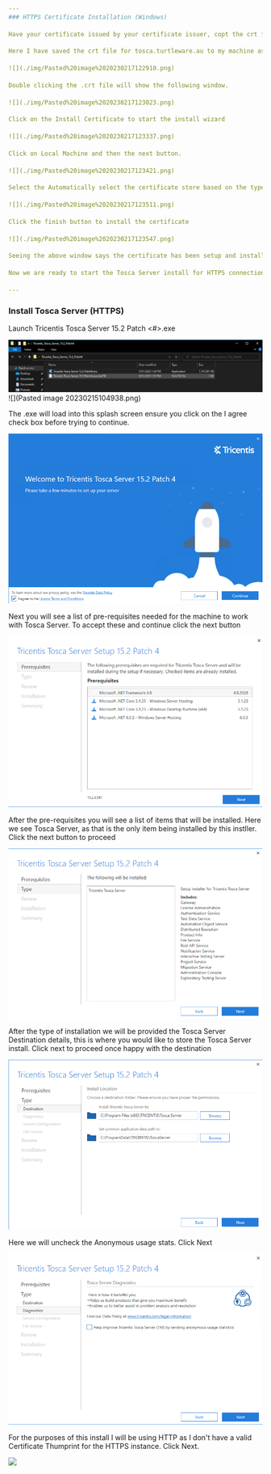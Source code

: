 ```yaml
--- 
### HTTPS Certificate Installation (Windows)

Have your certificate issued by your certificate issuer, copt the crt file. The best way to get the certificate installed is to double click on the .crt on your computer and install.

Here I have saved the crt file for tosca.turtleware.au to my machine as ToscaServer.crt.

![](./img/Pasted%20image%2020230217122910.png)

Double clicking the .crt file will show the following window.

![](./img/Pasted%20image%2020230217123023.png)

Click on the Install Certificate to start the install wizard

![](./img/Pasted%20image%2020230217123337.png)

Click on Local Machine and then the next button.

![](./img/Pasted%20image%2020230217123421.png)

Select the Automatically select the certificate store based on the type of certificate radio button

![](./img/Pasted%20image%2020230217123511.png)

Click the finish button to install the certificate

![](./img/Pasted%20image%2020230217123547.png)

Seeing the above window says the certificate has been setup and install correctly. 

Now we are ready to start the Tosca Server install for HTTPS connections

--- 
```

### Install Tosca Server (HTTPS)
Launch Tricentis Tosca Server 15.2 Patch <#>.exe

![](./img/installer.png)
![](Pasted image 20230215104938.png)

The .exe will load into this splash screen ensure you click on the I agree check box before trying to continue.

![](./img/installer-splash.png)


Next you will see a list of pre-requisites needed for the machine to work with Tosca Server. To accept these and continue click the next button

![](./img/installer-reqs.png)

After the pre-requisites you will see a list of items that will be installed. Here we see Tosca Server, as that is the only item being installed by this instller. Click the next button to proceed

![](./img/installer-type.png)


After the type of installation we will be provided the Tosca Server Destination details, this is where you would like to store the Tosca Server install. Click next to proceed once happy with the destination

![](./img/Installer-destination.png)

Here we will uncheck the Anonymous usage stats. Click Next

![](./img/installer-diagnostics.png)

For the purposes of this install I will be using HTTP as I don't have a valid Certificate Thumprint for the HTTPS instance. Click Next.


![](Pasted%20image%2020230217122728.png)